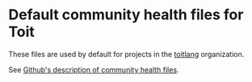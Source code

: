 # Default community health files for Toit

These files are used by default for projects in the [toitlang](https://github.com/toitlang)
organization.

See [Github's description of community health files](https://docs.github.com/en/communities/setting-up-your-project-for-healthy-contributions/creating-a-default-community-health-file).
